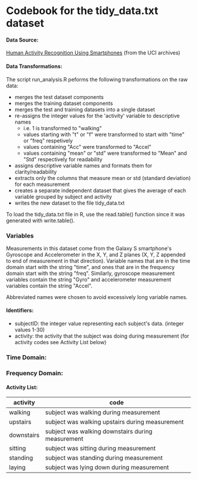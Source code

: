 # Codebook for the tidy_data.txt dataset

#### Data Source: 

[Human Activity Recognition Using Smartphones](http://archive.ics.uci.edu/ml/datasets/Human+Activity+Recognition+Using+Smartphones)
(from the UCI archives)

#### Data Transformations:

The script run_analysis.R peforms the following transformations on the raw data:

  * merges the test dataset components
  * merges the training dataset components
  * merges the test and training datasets into a single dataset
  * re-assigns the integer values for the 'activity' variable to descriptive names
    * i.e. 1 is transformed to "walking"
    * values starting with "t" or "f" were transformed to start with "time" or "freq" respetively
    * values containing "Acc" were transformed to "Accel"
    * values containing "mean" or "std" were transformed to "Mean" and "Std" respectively for readability
  * assigns descriptive variable names and formats them for clarity/readability
  * extracts only the columns that measure mean or std (standard deviation) for each measurement
  * creates a separate independent dataset that gives the average of each variable grouped by subject and activity
  * writes the new dataset to the file tidy_data.txt
  

To load the tidy_data.txt file in R, use the read.table() function since it was generated with write.table().

### Variables

Measurements in this dataset come from the Galaxy S smartphone's Gyroscope and Accelerometer in the X, Y, and Z planes
(X, Y, Z appended to end of measurement in that direction). Variable names that are in the time domain start with the 
string "time", and ones that are in the frequency domain start with the string "freq".  Similarly, gyroscope measurement 
variables contain the string "Gyro" and accelerometer measurement variables contain the string "Accel".  

Abbreviated names were chosen to avoid excessively long variable names.

#### Identifiers:

  * subjectID: the integer value representing each subject's data. (integer values 1-30)
  * activity:  the activity that the subject was doing during measurement (for activity codes see Activity List below)
  
### Time Domain:



### Frequency Domain:



  

  
  #### Activity List:
  
  | activity | code |
  | --- | --- |
  | walking | subject was walking during measurement |
  | upstairs | subject was walking upstairs during measurement |
  | downstairs | subject was walking downstairs during measurement |
  | sitting | subject was sitting during measurement |
  | standing | subject was standing during measurement |
  | laying | subject was lying down during measurement |
